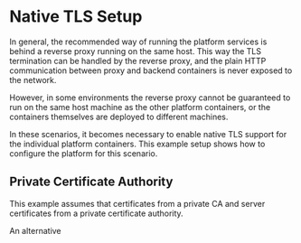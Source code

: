 # Native TLS Setup

In general, the recommended way of running the platform services is
behind a reverse proxy running on the same host. This way the TLS
termination can be handled by the reverse proxy, and the plain HTTP
communication between proxy and backend containers is never exposed
to the network.

However, in some environments the reverse proxy cannot be guaranteed
to run on the same host machine as the other platform containers, or
the containers themselves are deployed to different machines.

In these scenarios, it becomes necessary to enable native TLS support
for the individual platform containers. This example setup shows how
to configure the platform for this scenario.

## Private Certificate Authority

This example assumes that certificates from a private CA and
server certificates from a private certificate authority.

An alternative 